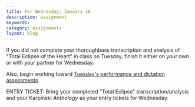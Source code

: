 ```yaml
---
title: For Wednesday, January 16
description: assignment
keywords: 
category: assignments
layout: blog
---
```


If you did not complete your thoroughbass transcription and analysis of "Total Eclipse of the Heart" in class on Tuesday, finish it either on your own or with your partner for Wednesday.

Also, begin working toward [Tuesday's performance and dictation assessments][tues].

ENTRY TICKET: Bring your completed "Total Eclipse" transcription/analysis and your Karpinski *Anthology* as your entry tickets for Wednesday.

[tues]: http://kshaffer.github.com/musi299/assignments/For-January-22-(Tuesday)/